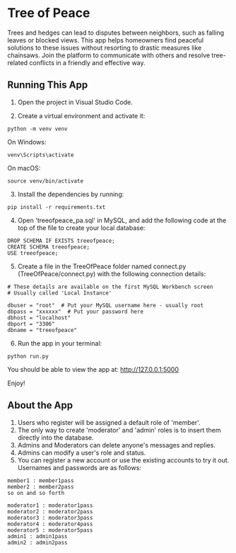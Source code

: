 # Tree of Peace

Trees and hedges can lead to disputes between neighbors, such as falling leaves or blocked views. This app helps homeowners find peaceful solutions to these issues without resorting to drastic measures like chainsaws. Join the platform to communicate with others and resolve tree-related conflicts in a friendly and effective way.

## Running This App

1. Open the project in Visual Studio Code.

2. Create a virtual environment and activate it:

```
python -m venv venv
```

On Windows:

```
venv\Scripts\activate
```

On macOS:

```
source venv/bin/activate
```

3. Install the dependencies by running:

```
pip install -r requirements.txt
```

4. Open 'treeofpeace_pa.sql' in MySQL, and add the following code at the top of the file to create your local database:

```
DROP SCHEMA IF EXISTS treeofpeace;
CREATE SCHEMA treeofpeace;
USE treeofpeace;
```

5. Create a file in the TreeOfPeace folder named connect.py (TreeOfPeace/connect.py) with the following connection details:

```
# These details are available on the first MySQL Workbench screen
# Usually called 'Local Instance'

dbuser = "root"  # Put your MySQL username here - usually root
dbpass = "xxxxxx"  # Put your password here
dbhost = "localhost"
dbport = "3306"
dbname = "treeofpeace"
```

6. Run the app in your terminal:

```
python run.py
```

You should be able to view the app at: http://127.0.0.1:5000

Enjoy!

## About the App

1. Users who register will be assigned a default role of 'member'.
2. The only way to create 'moderator' and 'admin' roles is to insert them directly into the database.
3. Admins and Moderators can delete anyone's messages and replies.
4. Admins can modify a user's role and status.
5. You can register a new account or use the existing accounts to try it out. Usernames and passwords are as follows:

```
member1 : member1pass
member2 : member2pass
so on and so forth

moderator1 : moderator1pass
moderator2 : moderator2pass
moderator3 : moderator3pass
moderator4 : moderator4pass
moderator5 : moderator5pass
admin1 : admin1pass
admin2 : admin2pass
```
